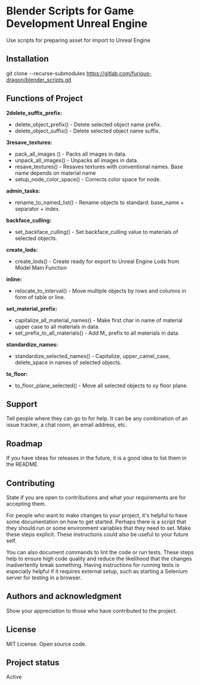 # Blender Scripts for Game Development Unreal Engine
Use scripts for preparing asset for import to Unreal Engine

## Installation
git clone --recurse-submodules https://gitlab.com/furious-dragon/blender_scripts.git

## Functions of Project
**2delete_suffix_prefix:**
* delete_object_prefix() - Delete selected object name prefix.
* delete_object_suffix() - Delete selected object name suffix.

**3resave_textures:**
* pack_all_images ()		- Packs all images in data.
* unpack_all_images()		- Unpacks all images in data.
* resave_textures()		    - Resaves textures with conventional names. Base name depends on material name
* setup_node_color_space() - Corrects color space for node. 

**admin_tasks:**
* rename_to_named_list() - Rename objects to standard: base_name + separator + index. 

**backface_culling:**
* set_backface_culling() - Set backface_culling value to materials of selected objects.

**create_lods:**
* create_lods() - Create ready for export to Unreal Engine Lods from Model Main Function

**inline:**
* relocate_to_interval() - Move multiple objects by rows and columns in form of table or line. 

**set_material_prefix:**
* capitalize_all_material_names() - Make first char in name of material upper case to all materials in data. 
* set_prefix_to_all_materials()	- Add M_ prefix to all materials in data. 

**standardize_names:**
* standardize_selected_names() - Capitalize, upper_camel_case, delete_space in names of selected objects. 

**to_floor:**
* to_floor_plane_selected() - Move all selected objects to xy floor plane. 

## Support
Tell people where they can go to for help. It can be any combination of an issue tracker, a chat room, an email address, etc.

## Roadmap
If you have ideas for releases in the future, it is a good idea to list them in the README.

## Contributing
State if you are open to contributions and what your requirements are for accepting them.

For people who want to make changes to your project, it's helpful to have some documentation on how to get started. Perhaps there is a script that they should run or some environment variables that they need to set. Make these steps explicit. These instructions could also be useful to your future self.

You can also document commands to lint the code or run tests. These steps help to ensure high code quality and reduce the likelihood that the changes inadvertently break something. Having instructions for running tests is especially helpful if it requires external setup, such as starting a Selenium server for testing in a browser.

## Authors and acknowledgment
Show your appreciation to those who have contributed to the project.

## License
MIT License. Open source code.

## Project status
Active